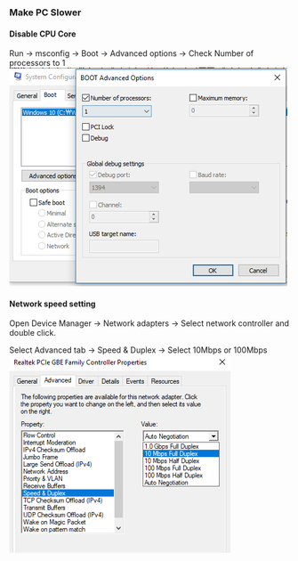 ### Make PC Slower

#### Disable CPU Core

Run -> msconfig -> Boot -> Advanced options -> Check Number of processors to 1
![Boot Advanced Options](BootAdvancedOptions.png)

#### Network speed setting

Open Device Manager -> Network adapters -> Select network controller and double click.

Select Advanced tab -> Speed & Duplex -> Select 10Mbps or 100Mbps
![Network Controller Advanced Property](NetworkControllerAdvancedProperty.png)